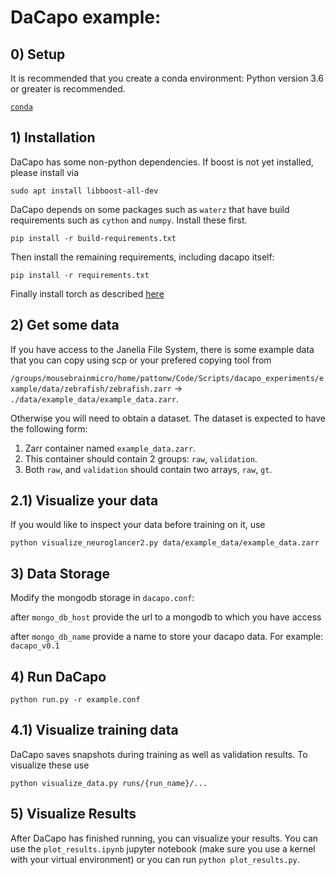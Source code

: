 # DaCapo example:

## 0) Setup
It is recommended that you create a conda environment:
Python version 3.6 or greater is recommended.

[`conda`](https://docs.conda.io/projects/conda/en/latest/user-guide/getting-started.html)

## 1) Installation
DaCapo has some non-python dependencies. If boost is not yet installed, please install via

`sudo apt install libboost-all-dev`

DaCapo depends on some packages such as `waterz` that have build requirements such as `cython` and `numpy`. Install these first.

`pip install -r build-requirements.txt`

Then install the remaining requirements, including dacapo itself:

`pip install -r requirements.txt`

Finally install torch as described [here](https://pytorch.org/get-started/locally/)

## 2) Get some data
If you have access to the Janelia File System, there is some example data that you can copy using scp or your prefered copying tool from

`/groups/mousebrainmicro/home/pattonw/Code/Scripts/dacapo_experiments/example/data/zebrafish/zebrafish.zarr` -> `./data/example_data/example_data.zarr`.

Otherwise you will need to obtain a dataset. The dataset is expected to have the following form:

1) Zarr container named `example_data.zarr`.
2) This container should contain 2 groups: `raw`, `validation`.
3) Both `raw`, and `validation` should contain two arrays, `raw`, `gt`.


## 2.1) Visualize your data
If you would like to inspect your data before training on it, use

`python visualize_neuroglancer2.py data/example_data/example_data.zarr`

## 3) Data Storage
Modify the mongodb storage in `dacapo.conf`:

after `mongo_db_host` provide the url to a mongodb to which you have access

after `mongo_db_name` provide a name to store your dacapo data. For example: `dacapo_v0.1`

## 4) Run DaCapo
`python run.py -r example.conf`

## 4.1) Visualize training data
DaCapo saves snapshots during training as well as validation results. To visualize these use

`python visualize_data.py runs/{run_name}/...`

## 5) Visualize Results
After DaCapo has finished running, you can visualize your results. You can use the `plot_results.ipynb` jupyter notebook (make sure you use a kernel with your virtual environment) or you can run `python plot_results.py`.
